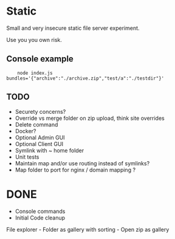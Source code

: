 # Static
Small and very insecure static file server experiment.

Use you you own risk.

## Console example

```
    node index.js bundles='{"archive":"./archive.zip","test/a":"./testdir"}'
```

## TODO

* Securety concerns?
* Override vs merge folder on zip upload, think site overrides
* Delete command
* Docker?
* Optional Admin GUI
* Optional Client GUI
* Symlink with ~ home folder
* Unit tests
* Maintain map and/or use routing instead of symlinks?
* Map folder to port for nginx / domain mapping ?

# DONE
* Console commands
* Initial Code cleanup




File explorer
    - Folder as gallery with sorting
    - Open zip as gallery